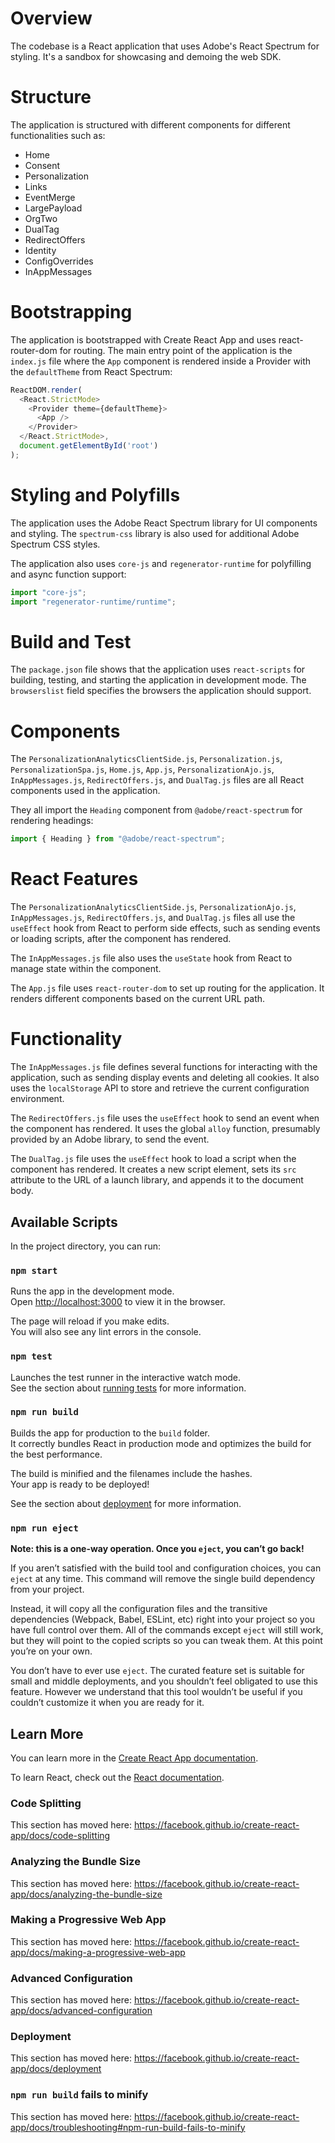 # Overview

The codebase is a React application that uses Adobe's React Spectrum for styling. It's a sandbox for showcasing and demoing the web SDK.

# Structure

The application is structured with different components for different functionalities such as:

- Home
- Consent
- Personalization
- Links
- EventMerge
- LargePayload
- OrgTwo
- DualTag
- RedirectOffers
- Identity
- ConfigOverrides
- InAppMessages

# Bootstrapping

The application is bootstrapped with Create React App and uses react-router-dom for routing. The main entry point of the application is the `index.js` file where the `App` component is rendered inside a Provider with the `defaultTheme` from React Spectrum:

```js
ReactDOM.render(
  <React.StrictMode>
    <Provider theme={defaultTheme}>
      <App />
    </Provider>
  </React.StrictMode>,
  document.getElementById('root')
);
```

# Styling and Polyfills

The application uses the Adobe React Spectrum library for UI components and styling. The `spectrum-css` library is also used for additional Adobe Spectrum CSS styles.

The application also uses `core-js` and `regenerator-runtime` for polyfilling and async function support:

```js
import "core-js";
import "regenerator-runtime/runtime"; 
```

# Build and Test

The `package.json` file shows that the application uses `react-scripts` for building, testing, and starting the application in development mode. The `browserslist` field specifies the browsers the application should support.

# Components

The `PersonalizationAnalyticsClientSide.js`, `Personalization.js`, `PersonalizationSpa.js`,  `Home.js`, `App.js`, `PersonalizationAjo.js`, `InAppMessages.js`, `RedirectOffers.js`, and `DualTag.js` files are all React components used in the application.

They all import the `Heading` component from `@adobe/react-spectrum` for rendering headings:

```js
import { Heading } from "@adobe/react-spectrum";
```

# React Features

The `PersonalizationAnalyticsClientSide.js`, `PersonalizationAjo.js`, `InAppMessages.js`, `RedirectOffers.js`, and `DualTag.js` files all use the `useEffect` hook from React to perform side effects, such as sending events or loading scripts, after the component has rendered.

The `InAppMessages.js` file also uses the `useState` hook from React to manage state within the component.

The `App.js` file uses `react-router-dom` to set up routing for the application. It renders different components based on the current URL path.

# Functionality

The `InAppMessages.js` file defines several functions for interacting with the application, such as sending display events and deleting all cookies. It also uses the `localStorage` API to store and retrieve the current configuration environment.

The `RedirectOffers.js` file uses the `useEffect` hook to send an event when the component has rendered. It uses the global `alloy` function, presumably provided by an Adobe library, to send the event.

The `DualTag.js` file uses the `useEffect` hook to load a script when the component has rendered. It creates a new script element, sets its `src` attribute to the URL of a launch library, and appends it to the document body.

## Available Scripts

In the project directory, you can run:

### `npm start`

Runs the app in the development mode.<br>
Open [http://localhost:3000](http://localhost:3000) to view it in the browser.

The page will reload if you make edits.<br>
You will also see any lint errors in the console.

### `npm test`

Launches the test runner in the interactive watch mode.<br>
See the section about [running tests](https://facebook.github.io/create-react-app/docs/running-tests) for more information.

### `npm run build`

Builds the app for production to the `build` folder.<br>
It correctly bundles React in production mode and optimizes the build for the best performance.

The build is minified and the filenames include the hashes.<br>
Your app is ready to be deployed!

See the section about [deployment](https://facebook.github.io/create-react-app/docs/deployment) for more information.

### `npm run eject`

**Note: this is a one-way operation. Once you `eject`, you can’t go back!**

If you aren’t satisfied with the build tool and configuration choices, you can `eject` at any time. This command will remove the single build dependency from your project.

Instead, it will copy all the configuration files and the transitive dependencies (Webpack, Babel, ESLint, etc) right into your project so you have full control over them. All of the commands except `eject` will still work, but they will point to the copied scripts so you can tweak them. At this point you’re on your own.

You don’t have to ever use `eject`. The curated feature set is suitable for small and middle deployments, and you shouldn’t feel obligated to use this feature. However we understand that this tool wouldn’t be useful if you couldn’t customize it when you are ready for it.

## Learn More

You can learn more in the [Create React App documentation](https://facebook.github.io/create-react-app/docs/getting-started).

To learn React, check out the [React documentation](https://reactjs.org/).

### Code Splitting

This section has moved here: https://facebook.github.io/create-react-app/docs/code-splitting

### Analyzing the Bundle Size

This section has moved here: https://facebook.github.io/create-react-app/docs/analyzing-the-bundle-size

### Making a Progressive Web App

This section has moved here: https://facebook.github.io/create-react-app/docs/making-a-progressive-web-app

### Advanced Configuration

This section has moved here: https://facebook.github.io/create-react-app/docs/advanced-configuration

### Deployment

This section has moved here: https://facebook.github.io/create-react-app/docs/deployment

### `npm run build` fails to minify

This section has moved here: https://facebook.github.io/create-react-app/docs/troubleshooting#npm-run-build-fails-to-minify
